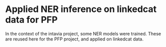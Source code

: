 # Applied NER inference on linkedcat data for PFP

In the context of the intavia project, some NER models were trained. These are reused here for the
PFP project, and applied on linkedcat data.

